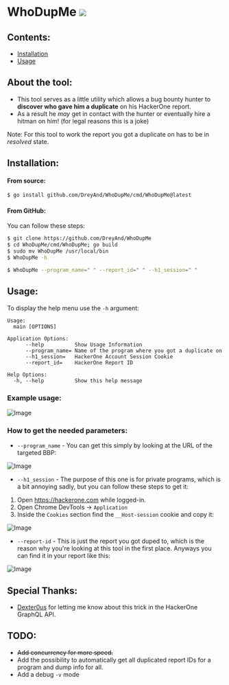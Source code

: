 # WhoDupMe <a href="https://twitter.com/intent/follow?screen_name=PushkraJ99"><img src="https://img.shields.io/twitter/follow/DreyAnd.svg?style=social&label=Follow"></a>

## Contents:

- [Installation](#Installation)
- [Usage](#Usage)

## About the tool:

* This tool serves as a little utility which allows a bug bounty hunter to **discover who gave him a duplicate** on his HackerOne report.
* As a result he *may* get in contact with the hunter or eventually hire a hitman on him! (for legal reasons this is a joke)


Note: For this tool to work the report you got a duplicate on has to be in *resolved* state.
## Installation:

#### From source:

```bash
$ go install github.com/DreyAnd/WhoDupMe/cmd/WhoDupMe@latest
```

#### From GitHub:

You can follow these steps:

```bash
$ git clone https://github.com/DreyAnd/WhoDupMe
$ cd WhoDupMe/cmd/WhoDupMe; go build
$ sudo mv WhoDupMe /usr/local/bin 
$ WhoDupMe -h

$ WhoDupMe --program_name=" " --report_id=" " --h1_session=" "
```

## Usage:

To display the help menu use the `-h` argument:
```
Usage:
  main [OPTIONS]

Application Options:
      --help          Show Usage Information
      --program_name= Name of the program where you got a duplicate on
      --h1_session=   HackerOne Account Session Cookie
      --report_id=    HackerOne Report ID

Help Options:
  -h, --help          Show this help message
```
### Example usage:

![Image](https://i.imgur.com/IENFeQj.png)

### How to get the needed parameters:

* `--program_name` - You can get this simply by looking at the URL of the targeted BBP:

![Image](https://i.imgur.com/Rv3MwLj.png)

* `--h1_session` - The purpose of this one is for private programs, which is a bit annoying sadly, but you can follow these steps to get it:

1. Open https://hackerone.com while logged-in.
2. Open Chrome DevTools -> `Application`
3. Inside the `Cookies` section find the `__Host-session` cookie and copy it:

![Image](https://i.imgur.com/BkUMfRd.png) 

* `--report-id` - This is just the report you got duped to, which is the reason why you're looking at this tool in the first place. Anyways you can find it in your report like this:

![Image](https://i.imgur.com/ER4eZRC.png)

## Special Thanks:

* [Dexter0us](https://twitter.com/0xDexter0us) for letting me know about this trick in the HackerOne GraphQL API.


## TODO:

* ~~Add concurrency for more speed.~~
* Add the possibility to automatically get all duplicated report IDs for a program and dump info for all.
* Add a debug `-v` mode
